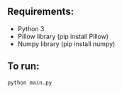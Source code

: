 ## Requirements:

- Python 3
- Pillow library (pip install Pillow)
- Numpy library (pip install numpy)

## To run:

```
python main.py
```

